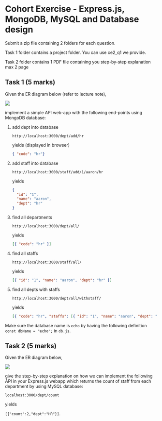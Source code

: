 # Cohort Exercise - Express.js, MongoDB, MySQL and Database design

Submit a zip file containing 2 folders for each question.

Task 1 folder contains a project folder. You can use ce2_q1 we provide.

Task 2 folder contains 1 PDF file containing you step-by-step explanation max 2 page

## Task 1 (5 marks)

Given the ER diagram below (refer to lecture note),

![](../images/er2.png)

implement a simple API web-app with the following end-points using MongoDB database:

1. add dept into database
   ```url
   http://localhost:3000/dept/add/hr
   ```
   yields (displayed in browser)
   ```json
   { "code": "hr"}
   ```
1. add staff into database
   ```url
   http://localhost:3000/staff/add/1/aaron/hr
   ```
   yields
   ```json
   {
     "id": "1",
     "name": "aaron",
     "dept": "hr"
   }
   ```
1. find all departments
   ```url
   http://localhost:3000/dept/all/
   ```
   yields
   ```json
   [{ "code": "hr" }]
   ```
1. find all staffs
   ```url
   http://localhost:3000/staff/all/
   ```
   yields
   ```json
   [{ "id": "1", "name": "aaron", "dept": "hr" }]
   ```
1. find all depts with staffs
   ```url
   http://localhost:3000/dept/all/withstaff/
   ```
   yields
   ```json
   [{ "code": "hr", "staffs": [{ "id": "1", "name": "aaron", "dept": "hr" }] }]
   ```

Make sure the database name is `echo` by having the following definition `const dbName = "echo";` in `db.js`.

## Task 2 (5 marks)

Given the ER diagram below,

![](../images/er2.png)

give the step-by-step explanation on how we can implement the following API in your Express.js webapp which returns the count of staff from each department by using MySQL database:

`localhost:3000/dept/count`

yields

`[{"count":2,"dept":"HR"}]`.
